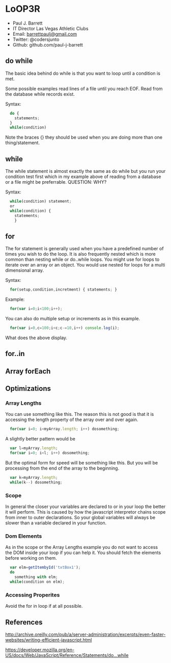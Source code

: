 # LoOP3R

* Paul J. Barrett
* IT Director Las Vegas Athletic Clubs
* Email:   barrettpaulj@gmail.com 
* Twitter: @codersjunto
* Github:  github.com/paul-j-barrett

## do while
The basic idea behind do while is that you want to loop until a condition is met.

Some possible examples read lines of a file until you reach EOF.
Read from the database while records exist.

Syntax:

```javascript
  do {
    statements;
  }
  while(condition)
```
Note the braces {} they should be used when you are doing more than one thing/statement.

## while
The while statement is almost exactly the same as do while but you run your condition test first which in my example above of reading from a database or a file might be preferrable. QUESTION: WHY?

Syntax:

```javascript
  while(condition) statement;
  or
  while(condition) { 
    statements;
    }
```

## for
The for statement is generally used when you have a predefined number of times you wish to do the loop. It is also frequently nested which is more common than nesting while or do..while loops.
You might use for loops to iterate over an array or an object. You would use nested for loops for a multi dimensional array.

Syntax:

```javascript
  for(setup,condition,incretment) { statements; }
```

Example:

```javascript
  for(var i=0;i<100;i++);
```

You can also do multiple setup or increments as in this example.
  
```javascript
  for(var i=0,c=100;i<c;c-=10,i++) console.log(i);
```

What does the above display.

## for..in


## Array forEach

## Optimizations
### Array Lengths
You can use something like this. The reason this is not good is that it is accessing the length property of the array over and over again.

```javascript
  for(var i=0; i<myArray.length; i++) dosomething;
```

A slightly better pattern would be

```javascript
  var l=myArray.length;
  for(var i=0; i<l; i++) dosomething;
```

But the optimal form for speed will be something like this. But you will be processing from the end of the array to the beginning.

```javascript
  var k=myArray.length;
  while(k--) dosomething;
```


### Scope

In general the closer your variables are declared to or in your loop the better it will perform. This is caused by how the javascript interpretor chains scope from inner to outer declarations. So your global variables will always be slower than a variable declared in your function.

### Dom Elements
As in the scope or the Array Lengths example you do not want to access the DOM inside your loop if you can help it.
You should fetch the elements before working on them.

```javascript
  var elm=getItembyId('txtBox1');
  do 
    something with elm; 
  while(condition on elm);
```


### Accessing Properites
Avoid the for in loop if at all possible.

## References
http://archive.oreilly.com/pub/a/server-administration/excerpts/even-faster-websites/writing-efficient-javascript.html

https://developer.mozilla.org/en-US/docs/Web/JavaScript/Reference/Statements/do...while


